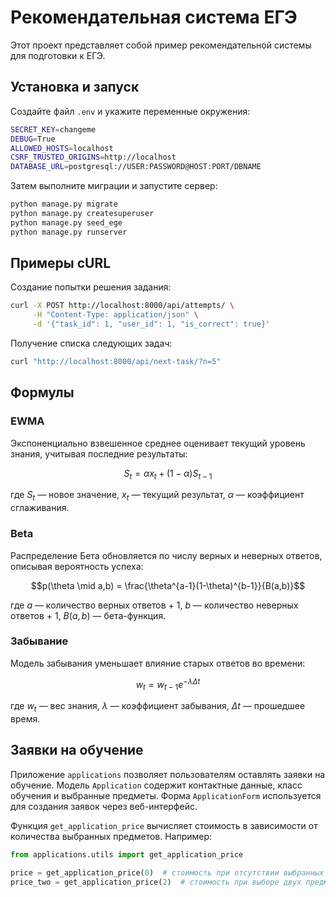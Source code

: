 # Рекомендательная система ЕГЭ

Этот проект представляет собой пример рекомендательной системы для подготовки к ЕГЭ.

## Установка и запуск

Создайте файл `.env` и укажите переменные окружения:

```bash
SECRET_KEY=changeme
DEBUG=True
ALLOWED_HOSTS=localhost
CSRF_TRUSTED_ORIGINS=http://localhost
DATABASE_URL=postgresql://USER:PASSWORD@HOST:PORT/DBNAME
```

Затем выполните миграции и запустите сервер:

```bash
python manage.py migrate
python manage.py createsuperuser
python manage.py seed_ege
python manage.py runserver
```

## Примеры cURL

Создание попытки решения задания:

```bash
curl -X POST http://localhost:8000/api/attempts/ \
     -H "Content-Type: application/json" \
     -d '{"task_id": 1, "user_id": 1, "is_correct": true}'
```

Получение списка следующих задач:

```bash
curl "http://localhost:8000/api/next-task/?n=5"
```

## Формулы

### EWMA
Экспоненциально взвешенное среднее оценивает текущий уровень знания, учитывая последние результаты:

$$S_t = \alpha x_t + (1 - \alpha) S_{t-1}$$

где $S_t$ — новое значение, $x_t$ — текущий результат, $\alpha$ — коэффициент сглаживания.

### Beta
Распределение Бета обновляется по числу верных и неверных ответов, описывая вероятность успеха:

$$p(\theta \mid a,b) = \frac{\theta^{a-1}(1-\theta)^{b-1}}{B(a,b)}$$

где $a$ — количество верных ответов + 1, $b$ — количество неверных ответов + 1, $B(a,b)$ — бета-функция.

### Забывание
Модель забывания уменьшает влияние старых ответов во времени:

$$w_t = w_{t-1} e^{-\lambda \Delta t}$$

где $w_t$ — вес знания, $\lambda$ — коэффициент забывания, $\Delta t$ — прошедшее время.

## Заявки на обучение

Приложение `applications` позволяет пользователям оставлять заявки на обучение.
Модель `Application` содержит контактные данные, класс обучения и выбранные
предметы. Форма `ApplicationForm` используется для создания заявок через
веб-интерфейс.

Функция `get_application_price` вычисляет стоимость в зависимости от количества
выбранных предметов. Например:

```python
from applications.utils import get_application_price

price = get_application_price(0)  # стоимость при отсутствии выбранных предметов
price_two = get_application_price(2)  # стоимость при выборе двух предметов
```


